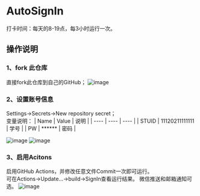 # AutoSignIn
打卡时间：每天的8-19点，每3小时运行一次。  

## 操作说明
### 1、fork 此仓库
直接fork此仓库到自己的GitHub；
![image](https://user-images.githubusercontent.com/26132150/119790603-a7271f00-bf06-11eb-90c6-d022732c38cd.png)

### 2、设置账号信息
Settings→Secrets→New repository secret；  
变量说明：
| Name | Value | 说明 |
| ---- | ---- | ---- |
| STUID | 11120211111111 | 学号 |
| PW | ****** | 密码 |

![image](https://user-images.githubusercontent.com/26132150/119790859-d76ebd80-bf06-11eb-893e-aed9ff9b4d62.png)
![image](https://user-images.githubusercontent.com/26132150/119790869-da69ae00-bf06-11eb-90a9-ecc93bce687e.png)

### 3、启用Acitons
启用GitHub Actions，并修改任意文件Commit一次即可运行。  
可在Actions→Update...→build→SignIn查看运行结果。
微信推送和邮箱通知可选。
![image](https://user-images.githubusercontent.com/26132150/119792113-05083680-bf08-11eb-9473-5f096d8dadf7.png)
